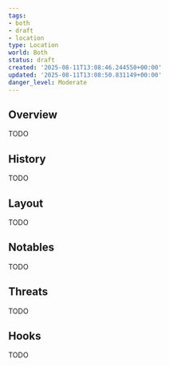 ```yaml
---
tags:
- both
- draft
- location
type: Location
world: Both
status: draft
created: '2025-08-11T13:08:46.244550+00:00'
updated: '2025-08-11T13:08:50.831149+00:00'
danger_level: Moderate
---
```



## Overview

TODO
## History

TODO
## Layout

TODO
## Notables

TODO
## Threats

TODO
## Hooks

TODO
